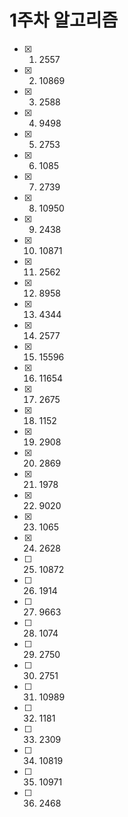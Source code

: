 # 1주차 알고리즘

- [x] 1. 2557
- [x] 2. 10869
- [x] 3. 2588
- [x] 4. 9498
- [x] 5. 2753
- [x] 6. 1085
- [x] 7. 2739
- [x] 8. 10950
- [x] 9. 2438
- [x] 10. 10871
- [x] 11. 2562
- [x] 12. 8958
- [x] 13. 4344
- [x] 14. 2577
- [x] 15. 15596
- [x] 16. 11654
- [x] 17. 2675
- [x] 18. 1152
- [x] 19. 2908
- [x] 20. 2869
- [x] 21. 1978
- [x] 22. 9020
- [x] 23. 1065
- [x] 24. 2628
- [ ] 25. 10872
- [ ] 26. 1914
- [ ] 27. 9663
- [ ] 28. 1074
- [ ] 29. 2750
- [ ] 30. 2751
- [ ] 31. 10989
- [ ] 32. 1181
- [ ] 33. 2309
- [ ] 34. 10819
- [ ] 35. 10971
- [ ] 36. 2468
